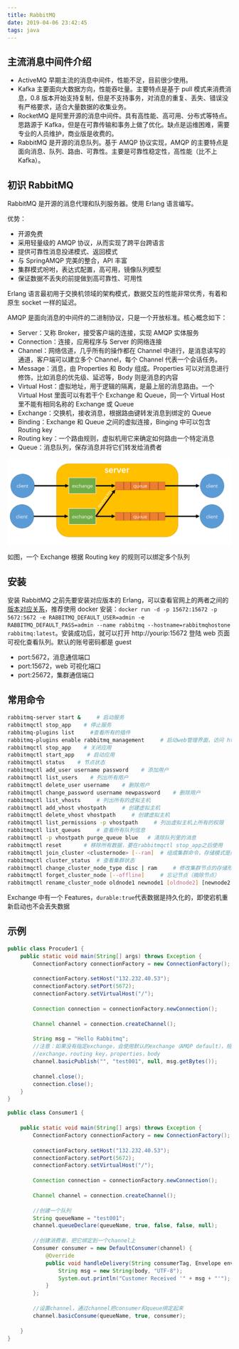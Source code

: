```yaml
---
title: RabbitMQ
date: 2019-04-06 23:42:45
tags: java
---
```


## 主流消息中间件介绍

- ActiveMQ 早期主流的消息中间件，性能不足，目前很少使用。
- Kafka 主要面向大数据方向，性能吞吐量。主要特点是基于 pull 模式来消费消息，0.8 版本开始支持复制，但是不支持事务，对消息的重复、丢失、错误没有严格要求，适合大量数据的收集业务。
- RocketMQ 是阿里开源的消息中间件。具有高性能、高可用、分布式等特点。思路源于 Kafka，但是在可靠传输和事务上做了优化。缺点是运维困难，需要专业的人员维护，商业版是收费的。
- RabbitMQ 是开源的消息队列。基于 AMQP 协议实现，AMQP 的主要特点是面向消息、队列、路由、可靠性。主要是可靠性稳定性，高性能（比不上 Kafka）。

## 初识 RabbitMQ

RabbitMQ 是开源的消息代理和队列服务器。使用 Erlang 语言编写。

优势：

- 开源免费
- 采用轻量级的 AMQP 协议，从而实现了跨平台跨语言
- 提供可靠性消息投递模式、返回模式
- 与 SpringAMQP 完美的整合，API 丰富
- 集群模式吩咐，表达式配置，高可用，镜像队列模型
- 保证数据不丢失的前提做到高可靠性、可用性

Erlang 语言最初用于交换机领域的架构模式，数据交互的性能非常优秀，有着和原生 socket 一样的延迟。

AMQP 是面向消息的中间件的二进制协议，只是一个开放标准。核心概念如下：

- Server：又称 Broker，接受客户端的连接，实现 AMQP 实体服务
- Connection：连接，应用程序与 Server 的网络连接
- Channel：网络信道，几乎所有的操作都在 Channel 中进行，是消息读写的通道，客户端可以建立多个 Channel，每个 Channel 代表一个会话任务。
- Message：消息，由 Properties 和 Body 组成。Properties 可以对消息进行修饰，比如消息的优先级、延迟等，Body 则是消息的内容
- Virtual Host：虚拟地址，用于逻辑的隔离，是最上层的消息路由。一个 Virtual Host 里面可以有若干个 Exchange 和 Queue，同一个 Virtual Host 里不能有相同名称的 Exchange 或 Queue
- Exchange：交换机，接收消息，根据路由键转发消息到绑定的 Queue
- Binding：Exchange 和 Queue 之间的虚拟连接，Binging 中可以包含 Routing key
- Routing key：一个路由规则，虚拟机用它来确定如何路由一个特定消息
- Queue：消息队列，保存消息并将它们转发给消费者

![RabbitMQ](/images/2019/RabbitMQ-jiagou.png)

如图，一个 Exchange 根据 Routing key 的规则可以绑定多个队列

## 安装

安装 RabbitMQ 之前先要安装对应版本的 Erlang，可以查看官网上的两者之间的[版本对应关系](https://www.rabbitmq.com/which-erlang.html)，推荐使用 docker 安装：`docker run -d -p 15672:15672 -p 5672:5672 -e RABBITMQ_DEFAULT_USER=admin -e RABBITMQ_DEFAULT_PASS=admin --name rabbitmq --hostname=rabbitmqhostone rabbitmq:latest`。安装成功后，就可以打开 http://yourip:15672 登陆 web 页面可视化查看队列。默认的账号密码都是 guest

- port:5672，消息通信端口
- port:15672，web 可视化端口
- port:25672，集群通信端口

## 常用命令

```bash
rabbitmq-server start &     # 启动服务
rabbitmqctl stop_app    # 停止服务
rabbitmq-plugins list     #查看所有的插件
rabbitmq-plugins enable rabbitmq_management     # 启动web管理界面，访问 http://yourip:15672
rabbitmqctl stop_app    # 关闭应用
rabbitmqctl start_app    # 启动应用
rabbitmqctl status    # 节点状态
rabbitmqctl add_user username password    # 添加用户
rabbitmqctl list_users    # 列出所有用户
rabbitmqctl delete_user username    # 删除用户
rabbitmqctl change_password username newpassword    # 删除用户
rabbitmqctl list_vhosts     # 列出所有的虚拟主机
rabbitmqctl add_vhost vhostpath     # 创建虚拟主机
rabbitmqctl delete_vhost vhostpath     # 创建虚拟主机
rabbitmqctl list_permissions -p vhostpath     # 列出虚拟主机上所有的权限
rabbitmqctl list_queues     # 查看所有队列信息
rabbitmqctl -p vhostpath purge_queue blue   # 清除队列里的消息
rabbitmqctl reset       # 移除所有数据，要在rabbitmqctl stop_app之后使用
rabbitmqctl join_cluster <clusternode> [--ram]  # 组成集群命令，存储模式是内存，也可以是磁盘：disc
rabbitmqctl cluster_status  # 查看集群状态
rabbitmqctl change_cluster_node_type disc | ram     # 修改集群节点的存储形式
rabbitmqctl forget_cluster_node [--offline]     # 忘记节点（摘除节点）
rabbitmqctl rename_cluster_node oldnode1 newnode1 [oldnode2] [newnode2 ...]     # 修改节点名称
```

Exchange 中有一个 Features，`durable:true`代表数据是持久化的，即使宕机重新启动也不会丢失数据

## 示例

```java
public class Procuder1 {
    public static void main(String[] args) throws Exception {
        ConnectionFactory connectionFactory = new ConnectionFactory();

        connectionFactory.setHost("132.232.40.53");
        connectionFactory.setPort(5672);
        connectionFactory.setVirtualHost("/");

        Connection connection = connectionFactory.newConnection();

        Channel channel = connection.createChannel();

        String msg = "Hello Rabbitmq";
        //注意：如果没有指定exchange，会使用默认的exchange（AMQP default），规则是路由到和routingKey名称相同的queue上
        //exchange，routing key，properties，body
        channel.basicPublish("", "test001", null, msg.getBytes());

        channel.close();
        connection.close();
    }
}
```

```java
public class Consumer1 {

    public static void main(String[] args) throws Exception {
        ConnectionFactory connectionFactory = new ConnectionFactory();

        connectionFactory.setHost("132.232.40.53");
        connectionFactory.setPort(5672);
        connectionFactory.setVirtualHost("/");

        Connection connection = connectionFactory.newConnection();

        Channel channel = connection.createChannel();

        //创建一个队列
        String queueName = "test001";
        channel.queueDeclare(queueName, true, false, false, null);     //queuename,

        //创建消费者，把它绑定到一个channel上
        Consumer consumer = new DefaultConsumer(channel) {
            @Override
            public void handleDelivery(String consumerTag, Envelope envelope, AMQP.BasicProperties properties, byte[] body) throws IOException {
                String msg = new String(body, "UTF-8");
                System.out.println("Customer Received '" + msg + "'");
            }
        };

        //设置channel，通过channel把consumer和queue绑定起来
        channel.basicConsume(queueName, true, consumer);

    }
}
```
